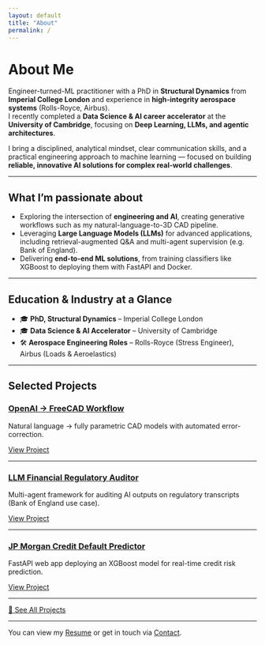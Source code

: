 ```yaml
---
layout: default
title: "About"
permalink: /
---
```


# About Me

Engineer-turned-ML practitioner with a PhD in **Structural Dynamics** from **Imperial College London** and experience in **high-integrity aerospace systems** (Rolls-Royce, Airbus).  
I recently completed a **Data Science & AI career accelerator** at the **University of Cambridge**, focusing on **Deep Learning, LLMs, and agentic architectures**.  

I bring a disciplined, analytical mindset, clear communication skills, and a practical engineering approach to machine learning — focused on building **reliable, innovative AI solutions for complex real-world challenges**.

---

## What I’m passionate about

- Exploring the intersection of **engineering and AI**, creating generative workflows such as my natural-language-to-3D CAD pipeline.  
- Leveraging **Large Language Models (LLMs)** for advanced applications, including retrieval-augmented Q&A and multi-agent supervision (e.g. Bank of England).  
- Delivering **end-to-end ML solutions**, from training classifiers like XGBoost to deploying them with FastAPI and Docker.  

---

## Education & Industry at a Glance
- 🎓 **PhD, Structural Dynamics** – Imperial College London  
- 🎓 **Data Science & AI Accelerator** – University of Cambridge  
- 🛠 **Aerospace Engineering Roles** – Rolls-Royce (Stress Engineer), Airbus (Loads & Aeroelastics)  

---

## Selected Projects

### [OpenAI → FreeCAD Workflow](/projects/openai-to-freecad-workflow/)
Natural language → fully parametric CAD models with automated error-correction.  
<p><a href="/projects/openai-to-freecad-workflow/" class="btn">View Project</a></p>

---

### [LLM Financial Regulatory Auditor](/projects/llm-financial-regulatory-auditor/)
Multi-agent framework for auditing AI outputs on regulatory transcripts (Bank of England use case).  
<p><a href="/projects/llm-financial-regulatory-auditor/" class="btn">View Project</a></p>

---

### [JP Morgan Credit Default Predictor](/projects/jpmorgan-credit-default-app/)
FastAPI web app deploying an XGBoost model for real-time credit risk prediction.  
<p><a href="/projects/jpmorgan-credit-default-app/" class="btn">View Project</a></p>

---

<p>
<a href="/projects" class="btn">🔗 See All Projects</a>
</p>

---

You can view my [Resume](/resume) or get in touch via [Contact](/contact).
